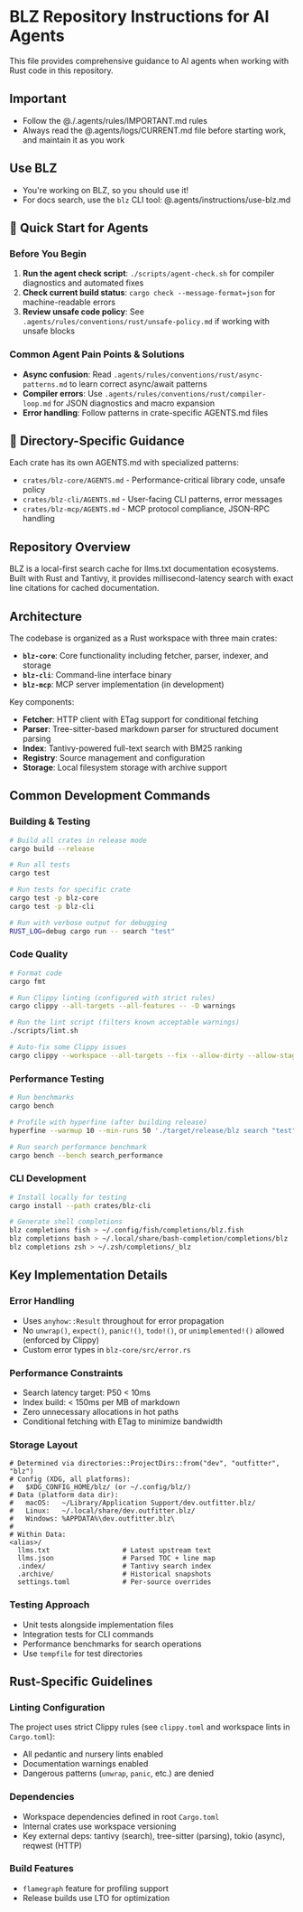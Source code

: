# BLZ Repository Instructions for AI Agents

This file provides comprehensive guidance to AI agents when working with Rust code in this repository.

## Important

- Follow the @./.agents/rules/IMPORTANT.md rules
- Always read the @.agents/logs/CURRENT.md file before starting work, and maintain it as you work

## Use BLZ

- You're working on BLZ, so you should use it!
- For docs search, use the `blz` CLI tool: @.agents/instructions/use-blz.md

## 🚀 Quick Start for Agents

### Before You Begin

1. **Run the agent check script**: `./scripts/agent-check.sh` for compiler diagnostics and automated fixes
2. **Check current build status**: `cargo check --message-format=json` for machine-readable errors
3. **Review unsafe code policy**: See `.agents/rules/conventions/rust/unsafe-policy.md` if working with unsafe blocks

### Common Agent Pain Points & Solutions

- **Async confusion**: Read `.agents/rules/conventions/rust/async-patterns.md` to learn correct async/await patterns
- **Compiler errors**: Use `.agents/rules/conventions/rust/compiler-loop.md` for JSON diagnostics and macro expansion
- **Error handling**: Follow patterns in crate-specific AGENTS.md files

## 📂 Directory-Specific Guidance

Each crate has its own AGENTS.md with specialized patterns:

- `crates/blz-core/AGENTS.md` - Performance-critical library code, unsafe policy
- `crates/blz-cli/AGENTS.md` - User-facing CLI patterns, error messages
- `crates/blz-mcp/AGENTS.md` - MCP protocol compliance, JSON-RPC handling

## Repository Overview

BLZ is a local-first search cache for llms.txt documentation ecosystems. Built with Rust and Tantivy, it provides millisecond-latency search with exact line citations for cached documentation.

## Architecture

The codebase is organized as a Rust workspace with three main crates:

- **`blz-core`**: Core functionality including fetcher, parser, indexer, and storage
- **`blz-cli`**: Command-line interface binary
- **`blz-mcp`**: MCP server implementation (in development)

Key components:

- **Fetcher**: HTTP client with ETag support for conditional fetching
- **Parser**: Tree-sitter-based markdown parser for structured document parsing
- **Index**: Tantivy-powered full-text search with BM25 ranking
- **Registry**: Source management and configuration
- **Storage**: Local filesystem storage with archive support

## Common Development Commands

### Building & Testing

```bash
# Build all crates in release mode
cargo build --release

# Run all tests
cargo test

# Run tests for specific crate
cargo test -p blz-core
cargo test -p blz-cli

# Run with verbose output for debugging
RUST_LOG=debug cargo run -- search "test"
```

### Code Quality

```bash
# Format code
cargo fmt

# Run Clippy linting (configured with strict rules)
cargo clippy --all-targets --all-features -- -D warnings

# Run the lint script (filters known acceptable warnings)
./scripts/lint.sh

# Auto-fix some Clippy issues
cargo clippy --workspace --all-targets --fix --allow-dirty --allow-staged
```

### Performance Testing

```bash
# Run benchmarks
cargo bench

# Profile with hyperfine (after building release)
hyperfine --warmup 10 --min-runs 50 './target/release/blz search "test" --alias bun'

# Run search performance benchmark
cargo bench --bench search_performance
```

### CLI Development

```bash
# Install locally for testing
cargo install --path crates/blz-cli

# Generate shell completions
blz completions fish > ~/.config/fish/completions/blz.fish
blz completions bash > ~/.local/share/bash-completion/completions/blz
blz completions zsh > ~/.zsh/completions/_blz
```

## Key Implementation Details

### Error Handling

- Uses `anyhow::Result` throughout for error propagation
- No `unwrap()`, `expect()`, `panic!()`, `todo!()`, or `unimplemented!()` allowed (enforced by Clippy)
- Custom error types in `blz-core/src/error.rs`

### Performance Constraints

- Search latency target: P50 < 10ms
- Index build: < 150ms per MB of markdown
- Zero unnecessary allocations in hot paths
- Conditional fetching with ETag to minimize bandwidth

### Storage Layout

```text
# Determined via directories::ProjectDirs::from("dev", "outfitter", "blz")
# Config (XDG, all platforms):
#   $XDG_CONFIG_HOME/blz/ (or ~/.config/blz/)
# Data (platform data dir):
#   macOS:   ~/Library/Application Support/dev.outfitter.blz/
#   Linux:   ~/.local/share/dev.outfitter.blz/
#   Windows: %APPDATA%\dev.outfitter.blz\
#
# Within Data:
<alias>/
  llms.txt                  # Latest upstream text
  llms.json                 # Parsed TOC + line map
  .index/                   # Tantivy search index
  .archive/                 # Historical snapshots
  settings.toml             # Per-source overrides
```

### Testing Approach

- Unit tests alongside implementation files
- Integration tests for CLI commands
- Performance benchmarks for search operations
- Use `tempfile` for test directories

## Rust-Specific Guidelines

### Linting Configuration
The project uses strict Clippy rules (see `clippy.toml` and workspace lints in `Cargo.toml`):

- All pedantic and nursery lints enabled
- Documentation warnings enabled
- Dangerous patterns (`unwrap`, `panic`, etc.) are denied

### Dependencies

- Workspace dependencies defined in root `Cargo.toml`
- Internal crates use workspace versioning
- Key external deps: tantivy (search), tree-sitter (parsing), tokio (async), reqwest (HTTP)

### Build Features

- `flamegraph` feature for profiling support
- Release builds use LTO for optimization
